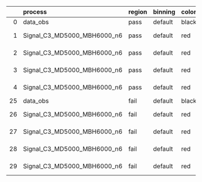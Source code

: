 |    | process                     | region   | binning   | color   | process_type   |   scale | variation   | source_filename                                                      | source_histname    | alias                       | title     |   combine_idx |     lnN |   shapes | syst_type   | direction   | variation_alias   |
|---:|:----------------------------|:---------|:----------|:--------|:---------------|--------:|:------------|:---------------------------------------------------------------------|:-------------------|:----------------------------|:----------|--------------:|--------:|---------:|:------------|:------------|:------------------|
|  0 | data_obs                    | pass     | default   | black   | DATA           |       1 | nominal     | ./histograms_for_2DAlphabet_v18//BH_Data.root                        | hpass              | Data                        | Data      |           nan | nan     |      nan | nan         | nan         | nan               |
|  1 | Signal_C3_MD5000_MBH6000_n6 | pass     | default   | red     | SIGNAL         |       1 | lumi        | ./histograms_for_2DAlphabet_v18//BH_Signal_C3_MD5000_MBH6000_n6.root | hpass              | Signal_C3_MD5000_MBH6000_n6 | BH signal |           nan |   1.016 |      nan | lnN         | nan         | nan               |
|  2 | Signal_C3_MD5000_MBH6000_n6 | pass     | default   | red     | SIGNAL         |       1 | SVM         | ./histograms_for_2DAlphabet_v18//BH_Signal_C3_MD5000_MBH6000_n6.root | hpass_SVMsyst_up   | Signal_C3_MD5000_MBH6000_n6 | BH signal |           nan | nan     |        1 | shapes      | Up          | SVMsyst           |
|  3 | Signal_C3_MD5000_MBH6000_n6 | pass     | default   | red     | SIGNAL         |       1 | SVM         | ./histograms_for_2DAlphabet_v18//BH_Signal_C3_MD5000_MBH6000_n6.root | hpass_SVMsyst_down | Signal_C3_MD5000_MBH6000_n6 | BH signal |           nan | nan     |        1 | shapes      | Down        | SVMsyst           |
|  4 | Signal_C3_MD5000_MBH6000_n6 | pass     | default   | red     | SIGNAL         |       1 | nominal     | ./histograms_for_2DAlphabet_v18//BH_Signal_C3_MD5000_MBH6000_n6.root | hpass              | Signal_C3_MD5000_MBH6000_n6 | BH signal |           nan | nan     |      nan | nan         | nan         | nan               |
| 25 | data_obs                    | fail     | default   | black   | DATA           |       1 | nominal     | ./histograms_for_2DAlphabet_v18//BH_Data.root                        | hfail              | Data                        | Data      |           nan | nan     |      nan | nan         | nan         | nan               |
| 26 | Signal_C3_MD5000_MBH6000_n6 | fail     | default   | red     | SIGNAL         |       1 | lumi        | ./histograms_for_2DAlphabet_v18//BH_Signal_C3_MD5000_MBH6000_n6.root | hfail              | Signal_C3_MD5000_MBH6000_n6 | BH signal |           nan |   1.016 |      nan | lnN         | nan         | nan               |
| 27 | Signal_C3_MD5000_MBH6000_n6 | fail     | default   | red     | SIGNAL         |       1 | SVM         | ./histograms_for_2DAlphabet_v18//BH_Signal_C3_MD5000_MBH6000_n6.root | hfail_SVMsyst_up   | Signal_C3_MD5000_MBH6000_n6 | BH signal |           nan | nan     |        1 | shapes      | Up          | SVMsyst           |
| 28 | Signal_C3_MD5000_MBH6000_n6 | fail     | default   | red     | SIGNAL         |       1 | SVM         | ./histograms_for_2DAlphabet_v18//BH_Signal_C3_MD5000_MBH6000_n6.root | hfail_SVMsyst_down | Signal_C3_MD5000_MBH6000_n6 | BH signal |           nan | nan     |        1 | shapes      | Down        | SVMsyst           |
| 29 | Signal_C3_MD5000_MBH6000_n6 | fail     | default   | red     | SIGNAL         |       1 | nominal     | ./histograms_for_2DAlphabet_v18//BH_Signal_C3_MD5000_MBH6000_n6.root | hfail              | Signal_C3_MD5000_MBH6000_n6 | BH signal |           nan | nan     |      nan | nan         | nan         | nan               |